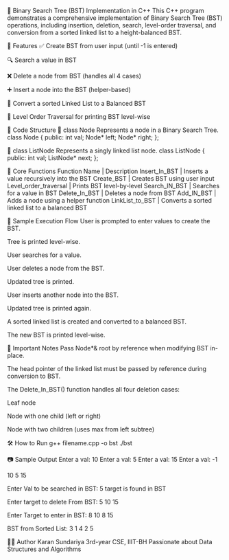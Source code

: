 📘 Binary Search Tree (BST) Implementation in C++
This C++ program demonstrates a comprehensive implementation of Binary Search Tree (BST) operations, including insertion, deletion, search, level-order traversal, and conversion from a sorted linked list to a height-balanced BST.

📂 Features
✅ Create BST from user input (until -1 is entered)

🔍 Search a value in BST

❌ Delete a node from BST (handles all 4 cases)

➕ Insert a node into the BST (helper-based)

🌳 Convert a sorted Linked List to a Balanced BST

🔄 Level Order Traversal for printing BST level-wise

🔧 Code Structure
🔹 class Node
Represents a node in a Binary Search Tree.
class Node {
public:
    int val;
    Node* left;
    Node* right;
};

🔹 class ListNode
Represents a singly linked list node.
class ListNode {
public:
    int val;
    ListNode* next;
};

🔹 Core Functions
Function Name           | Description
Insert_In_BST           | Inserts a value recursively into the BST
Create_BST              | Creates BST using user input
Level_order_traversal   | Prints BST level-by-level
Search_IN_BST           | Searches for a value in BST
Delete_In_BST           | Deletes a node from BST
Add_IN_BST              | Adds a node using a helper function
LinkList_to_BST         | Converts a sorted linked list to a balanced BST

🧪 Sample Execution Flow
User is prompted to enter values to create the BST.

Tree is printed level-wise.

User searches for a value.

User deletes a node from the BST.

Updated tree is printed.

User inserts another node into the BST.

Updated tree is printed again.

A sorted linked list is created and converted to a balanced BST.

The new BST is printed level-wise.

📌 Important Notes
Pass Node*& root by reference when modifying BST in-place.

The head pointer of the linked list must be passed by reference during conversion to BST.

The Delete_In_BST() function handles all four deletion cases:

Leaf node

Node with one child (left or right)

Node with two children (uses max from left subtree)

🛠️ How to Run
g++ filename.cpp -o bst
./bst

📷 Sample Output
Enter a val: 10
Enter a val: 5
Enter a val: 15
Enter a val: -1

10 
5 15 

Enter Val to be searched in BST: 5
target is found in BST

Enter target to delete From BST: 5
10 
15 

Enter Target to enter in BST: 8
10 
8 15 

BST from Sorted List:
3
1 4
2 5

👨‍💻 Author
Karan Sundariya
3rd-year CSE, IIIT-BH
Passionate about Data Structures and Algorithms
